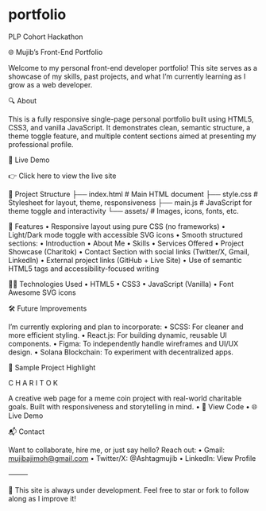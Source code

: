 # portfolio
PLP Cohort Hackathon 

🌐 Mujib’s Front-End Portfolio

Welcome to my personal front-end developer portfolio! This site serves as a showcase of my skills, past projects, and what I’m currently learning as I grow as a web developer.

🔍 About

This is a fully responsive single-page personal portfolio built using HTML5, CSS3, and vanilla JavaScript. It demonstrates clean, semantic structure, a theme toggle feature, and multiple content sections aimed at presenting my professional profile.

🚀 Live Demo

👉 Click here to view the live site

📁 Project Structure
├── index.html         # Main HTML document
├── style.css          # Stylesheet for layout, theme, responsiveness
├── main.js            # JavaScript for theme toggle and interactivity
└── assets/            # Images, icons, fonts, etc.

🎨 Features
	•	Responsive layout using pure CSS (no frameworks)
	•	Light/Dark mode toggle with accessible SVG icons
	•	Smooth structured sections:
	•	Introduction
	•	About Me
	•	Skills
	•	Services Offered
	•	Project Showcase (Charitok)
	•	Contact Section with social links (Twitter/X, Gmail, LinkedIn)
	•	External project links (GitHub + Live Site)
	•	Use of semantic HTML5 tags and accessibility-focused writing

🧑‍💻 Technologies Used
	•	HTML5
	•	CSS3
	•	JavaScript (Vanilla)
	•	Font Awesome SVG icons

🛠️ Future Improvements

I’m currently exploring and plan to incorporate:
	•	SCSS: For cleaner and more efficient styling.
	•	React.js: For building dynamic, reusable UI components.
	•	Figma: To independently handle wireframes and UI/UX design.
	•	Solana Blockchain: To experiment with decentralized apps.

📸 Sample Project Highlight

C H A R I T O K

A creative web page for a meme coin project with real-world charitable goals. Built with responsiveness and storytelling in mind.
	•	🔗 View Code
	•	🌐 Live Demo

📬 Contact

Want to collaborate, hire me, or just say hello? Reach out:
	•	Gmail: mujibajimoh@gmail.com
	•	Twitter/X: @Ashtagmujib
	•	LinkedIn: View Profile

⸻

🔧 This site is always under development. Feel free to star or fork to follow along as I improve it!
